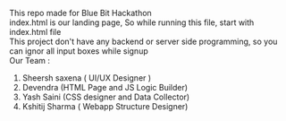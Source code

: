 This repo made for Blue Bit Hackathon <br>
index.html is our landing page, So while running this file, start with index.html file <br>
This project don't have any backend or server side programming, so you can ignor all input boxes while signup <br>
Our Team : <br>
1. Sheersh saxena ( UI/UX Designer ) <br>
2. Devendra (HTML Page and JS Logic Builder) <br>
3. Yash Saini (CSS designer and Data Collector) <br>
4. Kshitij Sharma ( Webapp Structure Designer) <br>

